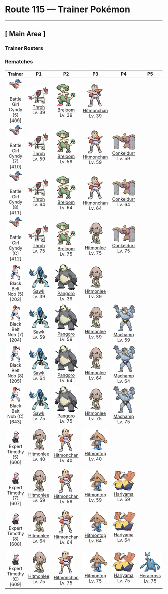# Route 115 — Trainer Pokémon

---

## [ Main Area ]

### Trainer Rosters

### Rematches

| Trainer | P1 | P2 | P3 | P4 | P5 |
|:-------:|:--:|:--:|:--:|:--:|:--:|
| ![Battle Girl Cyndy (5)](../../assets/trainers/battle_girl.png "Battle Girl Cyndy (5)")<br>Battle Girl Cyndy (5) [409] | <div class="sprite-cell">![Throh](../../assets/sprites/throh/front.gif "Throh: When it encounters a foe bigger than itself, it wants to throw it. It changes belts as it gets stronger.")<br>[Throh](../../pokemon/throh.md)<br>Lv. 39</div> | <div class="sprite-cell">![Breloom](../../assets/sprites/breloom/front.gif "Breloom: The seeds ringing Breloom’s tail are made of hardened toxic spores. It is horrible to eat the seeds. Just taking a bite of this Pokémon’s seed will cause your stomach to rumble.")<br>[Breloom](../../pokemon/breloom.md)<br>Lv. 39</div> | <div class="sprite-cell">![Hitmonchan](../../assets/sprites/hitmonchan/front.gif "Hitmonchan: Hitmonchan is said to possess the spirit of a boxer who had been working toward a world championship. This Pokémon has an indomitable spirit and will never give up in the face of adversity.")<br>[Hitmonchan](../../pokemon/hitmonchan.md)<br>Lv. 39</div> |
| ![Battle Girl Cyndy (7)](../../assets/trainers/battle_girl.png "Battle Girl Cyndy (7)")<br>Battle Girl Cyndy (7) [410] | <div class="sprite-cell">![Throh](../../assets/sprites/throh/front.gif "Throh: When it encounters a foe bigger than itself, it wants to throw it. It changes belts as it gets stronger.")<br>[Throh](../../pokemon/throh.md)<br>Lv. 59</div> | <div class="sprite-cell">![Breloom](../../assets/sprites/breloom/front.gif "Breloom: The seeds ringing Breloom’s tail are made of hardened toxic spores. It is horrible to eat the seeds. Just taking a bite of this Pokémon’s seed will cause your stomach to rumble.")<br>[Breloom](../../pokemon/breloom.md)<br>Lv. 59</div> | <div class="sprite-cell">![Hitmonchan](../../assets/sprites/hitmonchan/front.gif "Hitmonchan: Hitmonchan is said to possess the spirit of a boxer who had been working toward a world championship. This Pokémon has an indomitable spirit and will never give up in the face of adversity.")<br>[Hitmonchan](../../pokemon/hitmonchan.md)<br>Lv. 59</div> | <div class="sprite-cell">![Conkeldurr](../../assets/sprites/conkeldurr/front.gif "Conkeldurr: Rather than rely on force, they master moves that utilize the centrifugal force of spinning concrete.")<br>[Conkeldurr](../../pokemon/conkeldurr.md)<br>Lv. 59</div> |
| ![Battle Girl Cyndy (8)](../../assets/trainers/battle_girl.png "Battle Girl Cyndy (8)")<br>Battle Girl Cyndy (8) [411] | <div class="sprite-cell">![Throh](../../assets/sprites/throh/front.gif "Throh: When it encounters a foe bigger than itself, it wants to throw it. It changes belts as it gets stronger.")<br>[Throh](../../pokemon/throh.md)<br>Lv. 64</div> | <div class="sprite-cell">![Breloom](../../assets/sprites/breloom/front.gif "Breloom: The seeds ringing Breloom’s tail are made of hardened toxic spores. It is horrible to eat the seeds. Just taking a bite of this Pokémon’s seed will cause your stomach to rumble.")<br>[Breloom](../../pokemon/breloom.md)<br>Lv. 64</div> | <div class="sprite-cell">![Hitmonchan](../../assets/sprites/hitmonchan/front.gif "Hitmonchan: Hitmonchan is said to possess the spirit of a boxer who had been working toward a world championship. This Pokémon has an indomitable spirit and will never give up in the face of adversity.")<br>[Hitmonchan](../../pokemon/hitmonchan.md)<br>Lv. 64</div> | <div class="sprite-cell">![Conkeldurr](../../assets/sprites/conkeldurr/front.gif "Conkeldurr: Rather than rely on force, they master moves that utilize the centrifugal force of spinning concrete.")<br>[Conkeldurr](../../pokemon/conkeldurr.md)<br>Lv. 64</div> |
| ![Battle Girl Cyndy (C)](../../assets/trainers/battle_girl.png "Battle Girl Cyndy (C)")<br>Battle Girl Cyndy (C) [412] | <div class="sprite-cell">![Throh](../../assets/sprites/throh/front.gif "Throh: When it encounters a foe bigger than itself, it wants to throw it. It changes belts as it gets stronger.")<br>[Throh](../../pokemon/throh.md)<br>Lv. 75</div> | <div class="sprite-cell">![Breloom](../../assets/sprites/breloom/front.gif "Breloom: The seeds ringing Breloom’s tail are made of hardened toxic spores. It is horrible to eat the seeds. Just taking a bite of this Pokémon’s seed will cause your stomach to rumble.")<br>[Breloom](../../pokemon/breloom.md)<br>Lv. 75</div> | <div class="sprite-cell">![Hitmonlee](../../assets/sprites/hitmonlee/front.gif "Hitmonlee: Hitmonlee’s legs freely contract and stretch. Using these springlike legs, it bowls over foes with devastating kicks. After battle, it rubs down its legs and loosens the muscles to overcome fatigue.")<br>[Hitmonlee](../../pokemon/hitmonlee.md)<br>Lv. 75</div> | <div class="sprite-cell">![Conkeldurr](../../assets/sprites/conkeldurr/front.gif "Conkeldurr: Rather than rely on force, they master moves that utilize the centrifugal force of spinning concrete.")<br>[Conkeldurr](../../pokemon/conkeldurr.md)<br>Lv. 75</div> |
| ![Black Belt Nob (5)](../../assets/trainers/black_belt.png "Black Belt Nob (5)")<br>Black Belt Nob (5) [203] | <div class="sprite-cell">![Sawk](../../assets/sprites/sawk/front.gif "Sawk: Tying their belts gets them pumped and makes their punches more destructive. Disturbing their training angers them.")<br>[Sawk](../../pokemon/sawk.md)<br>Lv. 39</div> | <div class="sprite-cell">![Pangoro](../../assets/sprites/pangoro/front.gif "Pangoro: It charges ahead and bashes its opponents like a berserker, uncaring about any hits it might take. Its arms are mighty enough to snap a telephone pole.")<br>[Pangoro](../../pokemon/pangoro.md)<br>Lv. 39</div> | <div class="sprite-cell">![Hitmonlee](../../assets/sprites/hitmonlee/front.gif "Hitmonlee: Hitmonlee’s legs freely contract and stretch. Using these springlike legs, it bowls over foes with devastating kicks. After battle, it rubs down its legs and loosens the muscles to overcome fatigue.")<br>[Hitmonlee](../../pokemon/hitmonlee.md)<br>Lv. 39</div> |
| ![Black Belt Nob (7)](../../assets/trainers/black_belt.png "Black Belt Nob (7)")<br>Black Belt Nob (7) [204] | <div class="sprite-cell">![Sawk](../../assets/sprites/sawk/front.gif "Sawk: Tying their belts gets them pumped and makes their punches more destructive. Disturbing their training angers them.")<br>[Sawk](../../pokemon/sawk.md)<br>Lv. 59</div> | <div class="sprite-cell">![Pangoro](../../assets/sprites/pangoro/front.gif "Pangoro: It charges ahead and bashes its opponents like a berserker, uncaring about any hits it might take. Its arms are mighty enough to snap a telephone pole.")<br>[Pangoro](../../pokemon/pangoro.md)<br>Lv. 59</div> | <div class="sprite-cell">![Hitmonlee](../../assets/sprites/hitmonlee/front.gif "Hitmonlee: Hitmonlee’s legs freely contract and stretch. Using these springlike legs, it bowls over foes with devastating kicks. After battle, it rubs down its legs and loosens the muscles to overcome fatigue.")<br>[Hitmonlee](../../pokemon/hitmonlee.md)<br>Lv. 59</div> | <div class="sprite-cell">![Machamp](../../assets/sprites/machamp/front.gif "Machamp: Machamp is known as the Pokémon that has mastered every kind of martial arts. If it grabs hold of the foe with its four arms, the battle is all but over. The hapless foe is thrown far over the horizon.")<br>[Machamp](../../pokemon/machamp.md)<br>Lv. 59</div> |
| ![Black Belt Nob (8)](../../assets/trainers/black_belt.png "Black Belt Nob (8)")<br>Black Belt Nob (8) [205] | <div class="sprite-cell">![Sawk](../../assets/sprites/sawk/front.gif "Sawk: Tying their belts gets them pumped and makes their punches more destructive. Disturbing their training angers them.")<br>[Sawk](../../pokemon/sawk.md)<br>Lv. 64</div> | <div class="sprite-cell">![Pangoro](../../assets/sprites/pangoro/front.gif "Pangoro: It charges ahead and bashes its opponents like a berserker, uncaring about any hits it might take. Its arms are mighty enough to snap a telephone pole.")<br>[Pangoro](../../pokemon/pangoro.md)<br>Lv. 64</div> | <div class="sprite-cell">![Hitmonlee](../../assets/sprites/hitmonlee/front.gif "Hitmonlee: Hitmonlee’s legs freely contract and stretch. Using these springlike legs, it bowls over foes with devastating kicks. After battle, it rubs down its legs and loosens the muscles to overcome fatigue.")<br>[Hitmonlee](../../pokemon/hitmonlee.md)<br>Lv. 64</div> | <div class="sprite-cell">![Machamp](../../assets/sprites/machamp/front.gif "Machamp: Machamp is known as the Pokémon that has mastered every kind of martial arts. If it grabs hold of the foe with its four arms, the battle is all but over. The hapless foe is thrown far over the horizon.")<br>[Machamp](../../pokemon/machamp.md)<br>Lv. 64</div> |
| ![Black Belt Nob (C)](../../assets/trainers/black_belt.png "Black Belt Nob (C)")<br>Black Belt Nob (C) [643] | <div class="sprite-cell">![Sawk](../../assets/sprites/sawk/front.gif "Sawk: Tying their belts gets them pumped and makes their punches more destructive. Disturbing their training angers them.")<br>[Sawk](../../pokemon/sawk.md)<br>Lv. 75</div> | <div class="sprite-cell">![Pangoro](../../assets/sprites/pangoro/front.gif "Pangoro: It charges ahead and bashes its opponents like a berserker, uncaring about any hits it might take. Its arms are mighty enough to snap a telephone pole.")<br>[Pangoro](../../pokemon/pangoro.md)<br>Lv. 75</div> | <div class="sprite-cell">![Hitmonlee](../../assets/sprites/hitmonlee/front.gif "Hitmonlee: Hitmonlee’s legs freely contract and stretch. Using these springlike legs, it bowls over foes with devastating kicks. After battle, it rubs down its legs and loosens the muscles to overcome fatigue.")<br>[Hitmonlee](../../pokemon/hitmonlee.md)<br>Lv. 75</div> | <div class="sprite-cell">![Machamp](../../assets/sprites/machamp/front.gif "Machamp: Machamp is known as the Pokémon that has mastered every kind of martial arts. If it grabs hold of the foe with its four arms, the battle is all but over. The hapless foe is thrown far over the horizon.")<br>[Machamp](../../pokemon/machamp.md)<br>Lv. 75</div> |
| ![Expert Timothy (5)](../../assets/trainers/expert.png "Expert Timothy (5)")<br>Expert Timothy (5) [606] | <div class="sprite-cell">![Hitmonlee](../../assets/sprites/hitmonlee/front.gif "Hitmonlee: Hitmonlee’s legs freely contract and stretch. Using these springlike legs, it bowls over foes with devastating kicks. After battle, it rubs down its legs and loosens the muscles to overcome fatigue.")<br>[Hitmonlee](../../pokemon/hitmonlee.md)<br>Lv. 40</div> | <div class="sprite-cell">![Hitmonchan](../../assets/sprites/hitmonchan/front.gif "Hitmonchan: Hitmonchan is said to possess the spirit of a boxer who had been working toward a world championship. This Pokémon has an indomitable spirit and will never give up in the face of adversity.")<br>[Hitmonchan](../../pokemon/hitmonchan.md)<br>Lv. 40</div> | <div class="sprite-cell">![Hitmontop](../../assets/sprites/hitmontop/front.gif "Hitmontop: Hitmontop spins on its head at high speed, all the while delivering kicks. This technique is a remarkable mix of both offense and defense at the same time. The Pokémon travels faster spinning than it does walking.")<br>[Hitmontop](../../pokemon/hitmontop.md)<br>Lv. 40</div> |
| ![Expert Timothy (7)](../../assets/trainers/expert.png "Expert Timothy (7)")<br>Expert Timothy (7) [607] | <div class="sprite-cell">![Hitmonlee](../../assets/sprites/hitmonlee/front.gif "Hitmonlee: Hitmonlee’s legs freely contract and stretch. Using these springlike legs, it bowls over foes with devastating kicks. After battle, it rubs down its legs and loosens the muscles to overcome fatigue.")<br>[Hitmonlee](../../pokemon/hitmonlee.md)<br>Lv. 59</div> | <div class="sprite-cell">![Hitmonchan](../../assets/sprites/hitmonchan/front.gif "Hitmonchan: Hitmonchan is said to possess the spirit of a boxer who had been working toward a world championship. This Pokémon has an indomitable spirit and will never give up in the face of adversity.")<br>[Hitmonchan](../../pokemon/hitmonchan.md)<br>Lv. 59</div> | <div class="sprite-cell">![Hitmontop](../../assets/sprites/hitmontop/front.gif "Hitmontop: Hitmontop spins on its head at high speed, all the while delivering kicks. This technique is a remarkable mix of both offense and defense at the same time. The Pokémon travels faster spinning than it does walking.")<br>[Hitmontop](../../pokemon/hitmontop.md)<br>Lv. 59</div> | <div class="sprite-cell">![Hariyama](../../assets/sprites/hariyama/front.gif "Hariyama: Hariyama’s thick body may appear fat, but it is actually a hunk of solid muscle. If this Pokémon bears down and tightens all its muscles, its body becomes as hard as a rock.")<br>[Hariyama](../../pokemon/hariyama.md)<br>Lv. 59</div> |
| ![Expert Timothy (8)](../../assets/trainers/expert.png "Expert Timothy (8)")<br>Expert Timothy (8) [608] | <div class="sprite-cell">![Hitmonlee](../../assets/sprites/hitmonlee/front.gif "Hitmonlee: Hitmonlee’s legs freely contract and stretch. Using these springlike legs, it bowls over foes with devastating kicks. After battle, it rubs down its legs and loosens the muscles to overcome fatigue.")<br>[Hitmonlee](../../pokemon/hitmonlee.md)<br>Lv. 64</div> | <div class="sprite-cell">![Hitmonchan](../../assets/sprites/hitmonchan/front.gif "Hitmonchan: Hitmonchan is said to possess the spirit of a boxer who had been working toward a world championship. This Pokémon has an indomitable spirit and will never give up in the face of adversity.")<br>[Hitmonchan](../../pokemon/hitmonchan.md)<br>Lv. 64</div> | <div class="sprite-cell">![Hitmontop](../../assets/sprites/hitmontop/front.gif "Hitmontop: Hitmontop spins on its head at high speed, all the while delivering kicks. This technique is a remarkable mix of both offense and defense at the same time. The Pokémon travels faster spinning than it does walking.")<br>[Hitmontop](../../pokemon/hitmontop.md)<br>Lv. 64</div> | <div class="sprite-cell">![Hariyama](../../assets/sprites/hariyama/front.gif "Hariyama: Hariyama’s thick body may appear fat, but it is actually a hunk of solid muscle. If this Pokémon bears down and tightens all its muscles, its body becomes as hard as a rock.")<br>[Hariyama](../../pokemon/hariyama.md)<br>Lv. 64</div> |
| ![Expert Timothy (C)](../../assets/trainers/expert.png "Expert Timothy (C)")<br>Expert Timothy (C) [609] | <div class="sprite-cell">![Hitmonlee](../../assets/sprites/hitmonlee/front.gif "Hitmonlee: Hitmonlee’s legs freely contract and stretch. Using these springlike legs, it bowls over foes with devastating kicks. After battle, it rubs down its legs and loosens the muscles to overcome fatigue.")<br>[Hitmonlee](../../pokemon/hitmonlee.md)<br>Lv. 75</div> | <div class="sprite-cell">![Hitmonchan](../../assets/sprites/hitmonchan/front.gif "Hitmonchan: Hitmonchan is said to possess the spirit of a boxer who had been working toward a world championship. This Pokémon has an indomitable spirit and will never give up in the face of adversity.")<br>[Hitmonchan](../../pokemon/hitmonchan.md)<br>Lv. 75</div> | <div class="sprite-cell">![Hitmontop](../../assets/sprites/hitmontop/front.gif "Hitmontop: Hitmontop spins on its head at high speed, all the while delivering kicks. This technique is a remarkable mix of both offense and defense at the same time. The Pokémon travels faster spinning than it does walking.")<br>[Hitmontop](../../pokemon/hitmontop.md)<br>Lv. 75</div> | <div class="sprite-cell">![Hariyama](../../assets/sprites/hariyama/front.gif "Hariyama: Hariyama’s thick body may appear fat, but it is actually a hunk of solid muscle. If this Pokémon bears down and tightens all its muscles, its body becomes as hard as a rock.")<br>[Hariyama](../../pokemon/hariyama.md)<br>Lv. 75</div> | <div class="sprite-cell">![Heracross](../../assets/sprites/heracross/front.gif "Heracross: Heracross has sharp claws on its feet. These are planted firmly into the ground or the bark of a tree, giving the Pokémon a secure and solid footing to forcefully fling away foes with its proud horn.")<br>[Heracross](../../pokemon/heracross.md)<br>Lv. 75</div> |

